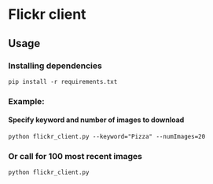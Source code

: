 # Flickr client
## Usage 
### Installing dependencies
`pip install -r requirements.txt`
### Example:
#### Specify keyword and number of images to download
`python flickr_client.py --keyword="Pizza" --numImages=20`
### Or call for 100 most recent images
`python flickr_client.py`